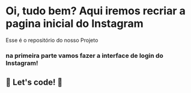 # Oi, tudo bem? Aqui iremos recriar a pagina inicial do Instagram

Esse é o repositório do nosso Projeto 

<h3>na primeira parte vamos fazer a interface de login do Instagram! 
    
</h3>





### 

## 🚀 Let's code! 🚀
